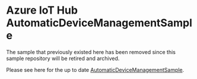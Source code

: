 # Azure IoT Hub AutomaticDeviceManagementSample

The sample that previously existed here has been removed since this sample repository will be retired and archived.

Please see here for the up to date [AutomaticDeviceManagementSample](https://github.com/Azure/azure-iot-sdk-csharp/blob/main/readme.md#samples).